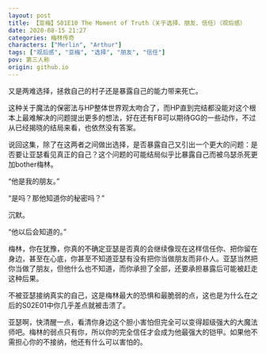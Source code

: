 ```yaml
---
layout: post
title: 【亚梅】S01E10 The Moment of Truth（关于选择、朋友、信任）（观后感）
date: 2020-08-15 21:27
categories: 梅林传奇
characters: ["Merlin", "Arthur"]
tags: ["观后感", "亚梅", "选择", "朋友", "信任"]
pov: 第三人称
origin: github.io
---
```


又是两难选择，拯救自己的村子还是暴露自己的能力带来死亡。

这种关于魔法的保密法与HP整体世界观太吻合了，而HP直到完结都没能对这个根本上最难解决的问题提出更多的想法，好在还有FB可以期待GG的一些动作，不过从已经揭晓的结局来看，也依然没有答案。

说回这集，除了在这两者之间做出选择，是否暴露自己又引出一个更大的问题：是否要让亚瑟看见真正的自己？这个问题的可能结局似乎比暴露自己而被乌瑟杀死更加bother梅林。

“他是我的朋友。”

“是吗？那他知道你的秘密吗？”

沉默。

“他以后会知道的。”

梅林，你在犹豫，你真的不确定亚瑟是否真的会继续像现在这样信任你、把你留在身边，甚至在心底，你甚至不知道亚瑟有没有把你当做朋友而非仆人。亚瑟当然把你当做了朋友，但他什么也不知道，而你承担了全部，还要承担暴露后可能被赶走这种后果。

不被亚瑟接纳真实的自己，这是梅林最大的恐惧和最脆弱的点，这也是为什么在之后的S02E01中你几乎差点就被击溃了。

亚瑟啊，快清醒一点，看清你身边这个胆小害怕但完全可以变得超级强大的大魔法师吧。梅林的弱点只有你，所以你的完全信任才会成为他最强大的铠甲。如果他不需担心你的不接纳，他还有什么可以害怕的。